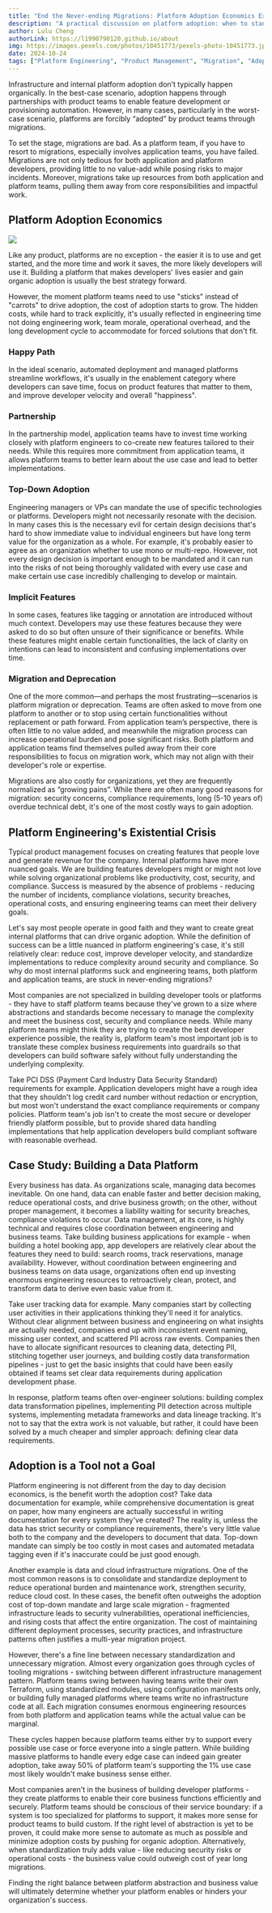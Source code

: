 ```yaml
---
title: "End the Never-ending Migrations: Platform Adoption Economics Explained"
description: "A practical discussion on platform adoption: when to standardize, when to build custom, and how to avoid the never-ending cycle of migrations."
author: Lulu Cheng
authorLink: https://l1990790120.github.io/about
img: https://images.pexels.com/photos/10451773/pexels-photo-10451773.jpeg?auto=compress&cs=tinysrgb&w=1260&h=750&dpr=2
date: 2024-10-24
tags: ["Platform Engineering", "Product Management", "Migration", "Adoption", "Standardization"]
---
```


Infrastructure and internal platform adoption don’t typically happen organically. In the best-case scenario, adoption happens through partnerships with product teams to enable feature development or provisioning automation. However, in many cases, particularly in the worst-case scenario, platforms are forcibly “adopted” by product teams through migrations.

To set the stage, migrations are bad. As a platform team, if you have to resort to migrations, especially involves application teams, you have failed. Migrations are not only tedious for both application and platform developers, providing little to no value-add while posing risks to major incidents. Moreover, migrations take up resources from both application and platform teams, pulling them away from core responsibilities and impactful work.

## Platform Adoption Economics

![](images/adoption-scenarios.png)

Like any product, platforms are no exception - the easier it is to use and get started, and the more time and work it saves, the more likely developers will use it. Building a platform that makes developers' lives easier and gain organic adoption is usually the best strategy forward. 

However, the moment platform teams need to use "sticks" instead of "carrots" to drive adoption, the cost of adoption starts to grow. The hidden costs, while hard to track explicitly, it's usually reflected in engineering time not doing engineering work, team morale, operational overhead, and the long development cycle to accommodate for forced solutions that don't fit.

### Happy Path

In the ideal scenario, automated deployment and managed platforms streamline workflows, it's usually in the enablement category where developers can save time, focus on product features that matter to them, and improve developer velocity and overall "happiness".

### Partnership

In the partnership model, application teams have to invest time working closely with platform engineers to co-create new features tailored to their needs. While this requires more commitment from application teams, it allows platform teams to better learn about the use case and lead to better implementations.

### Top-Down Adoption

Engineering managers or VPs can mandate the use of specific technologies or platforms. Developers might not necessarily resonate with the decision. In many cases this is the necessary evil for certain design decisions that's hard to show immediate value to individual engineers but have long term value for the organization as a whole. For example, it's probably easier to agree as an organization whether to use mono or multi-repo. However, not every design decision is important enough to be mandated and it can run into the risks of not being thoroughly validated with every use case and make certain use case incredibly challenging to develop or maintain.

### Implicit Features

In some cases, features like tagging or annotation are introduced without much context. Developers may use these features because they were asked to do so but often unsure of their significance or benefits. While these features might enable certain functionalities, the lack of clarity on intentions can lead to inconsistent and confusing implementations over time.

### Migration and Deprecation

One of the more common—and perhaps the most frustrating—scenarios is platform migration or deprecation. Teams are often asked to move from one platform to another or to stop using certain functionalities without replacement or path forward. From application team’s perspective, there is often little to no value added, and meanwhile the migration process can increase operational burden and pose significant risks. Both platform and application teams find themselves pulled away from their core responsibilities to focus on migration work, which may not align with their developer's role or expertise.

Migrations are also costly for organizations, yet they are frequently normalized as “growing pains”. While there are often many good reasons for migration: security concerns, compliance requirements, long (5-10 years of) overdue technical debt, it's one of the most costly ways to gain adoption.

## Platform Engineering's Existential Crisis

Typical product management focuses on creating features that people love and generate revenue for the company. Internal platforms have more nuanced goals. We are building features developers might or might not love while solving organizational problems like productivity, cost, security, and compliance. Success is measured by the absence of problems - reducing the number of incidents, compliance violations, security breaches, operational costs, and ensuring engineering teams can meet their delivery goals. 

Let's say most people operate in good faith and they want to create great internal platforms that can drive organic adoption. While the definition of success can be a little nuanced in platform engineering's case, it's still relatively clear: reduce cost, improve developer velocity, and standardize implementations to reduce complexity around security and compliance. So why do most internal platforms suck and engineering teams, both platform and application teams, are stuck in never-ending migrations? 

Most companies are not specialized in building developer tools or platforms - they have to staff platform teams because they've grown to a size where abstractions and standards become necessary to manage the complexity and meet the business cost, security and compliance needs. While many platform teams might think they are trying to create the best developer experience possible, the reality is, platform team's most important job is to translate these complex business requirements into guardrails so that developers can build software safely without fully understanding the underlying complexity.

Take PCI DSS (Payment Card Industry Data Security Standard) requirements  for example. Application developers might have a rough idea that they shouldn't log credit card number without redaction or encryption, but most won't understand the exact compliance requirements or company policies. Platform team's job isn't to create the most secure or developer friendly platform possible, but to provide shared data handling implementations that help application developers build compliant software with reasonable overhead.

## Case Study: Building a Data Platform

Every business has data. As organizations scale, managing data becomes inevitable. On one hand, data can enable faster and better decision making, reduce operational costs, and drive business growth; on the other, without proper management, it becomes a liability waiting for security breaches, compliance violations to occur. Data management, at its core, is highly technical and requires close coordination between engineering and business teams. Take building business applications for example - when building a hotel booking app, app developers are relatively clear about the features they need to build: search rooms, track reservations, manage availability. However, without coordination between engineering and business teams on data usage, organizations often end up investing enormous engineering resources to retroactively clean, protect, and transform data to derive even basic value from it.

Take user tracking data for example. Many companies start by collecting user activities in their applications thinking they'll need it for analytics. Without clear alignment between business and engineering on what insights are actually needed, companies end up with inconsistent event naming, missing user context, and scattered PII across raw events. Companies then have to allocate significant resources to cleaning data, detecting PII, stitching together user journeys, and building costly data transformation pipelines - just to get the basic insights that could have been easily obtained if teams set clear data requirements during application development phase.

In response, platform teams often over-engineer solutions: building complex data transformation pipelines, implementing PII detection across multiple systems, implementing metadata frameworks and data lineage tracking. It's not to say that the extra work is not valuable, but rather, it could have been solved by a much cheaper and simpler approach: defining clear data requirements.

## Adoption is a Tool not a Goal

Platform engineering is not different from the day to day decision economics, is the benefit worth the adoption cost? Take data documentation for example, while comprehensive documentation is great on paper, how many engineers are actually successful in writing documentation for every system they've created? The reality is, unless the data has strict security or compliance requirements, there's very little value both to the company and the developers to document that data. Top-down mandate can simply be too costly in most cases and automated metadata tagging even if it's inaccurate could be just good enough.

Another example is data and cloud infrastructure migrations. One of the most common reasons is to consolidate and standardize deployment to reduce operational burden and maintenance work, strengthen security, reduce cloud cost. In these cases, the benefit often outweighs the adoption cost of top-down mandate and large scale migration - fragmented infrastructure leads to security vulnerabilities, operational inefficiencies, and rising costs that affect the entire organization. The cost of maintaining different deployment processes, security practices, and infrastructure patterns often justifies a multi-year migration project.

However, there's a fine line between necessary standardization and unnecessary migration. Almost every organization goes through cycles of tooling migrations - switching between different infrastructure management pattern. Platform teams swing between having teams write their own Terraform, using standardized modules, using configuration manifests only, or building fully managed platforms where teams write no infrastructure code at all. Each migration consumes enormous engineering resources from both platform and application teams while the actual value can be marginal.

These cycles happen because platform teams either try to support every possible use case or force everyone into a single pattern. While building massive platforms to handle every edge case can indeed gain greater adoption, take away 50% of platform team's supporting the 1% use case most likely wouldn't make business sense either.

Most companies aren't in the business of building developer platforms - they create platforms to enable their core business functions efficiently and securely. Platform teams should be conscious of their service boundary: if a system is too specialized for platforms to support, it makes more sense for product teams to build custom. If the right level of abstraction is yet to be proven, it could make more sense to automate as much as possible and minimize adoption costs by pushing for organic adoption. Alternatively, when standardization truly adds value - like reducing security risks or operational costs - the business value could outweigh cost of year long migrations.

Finding the right balance between platform abstraction and business value will ultimately determine whether your platform enables or hinders your organization's success.
